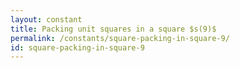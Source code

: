 ```yaml
---
layout: constant
title: Packing unit squares in a square $s(9)$
permalink: /constants/square-packing-in-square-9/
id: square-packing-in-square-9
---
```

